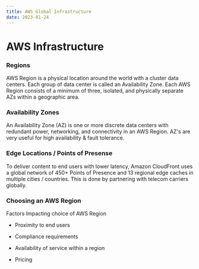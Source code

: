 ```yaml
---
title: AWS Global Infrastructure
date: 2023-01-24
---
```

# AWS Infrastructure

### Regions
AWS Region is a physical location around the world with a cluster data centers. Each group of data center is called an Availability Zone. Each AWS Region consists of a minimum of three, isolated, and physically separate AZs within a geographic area.

### Availability Zones

An Availability Zone (AZ) is one or more discrete data centers with redundant power, networking, and connectivity in an AWS Region. AZ's are very useful for high availability & fault tolerance.

### Edge Locations / Points of Presense
To deliver content to end users with lower latency, Amazon CloudFront uses a global network of 450+ Points of Presence and 13 regional edge caches in multiple cities / countries. This is done by partnering with telecom carriers globally.

### Choosing an AWS Region

Factors Impacting choice of AWS Region

- Proximity to end users

- Compliance requirements

- Availability of service within a  region

- Pricing
